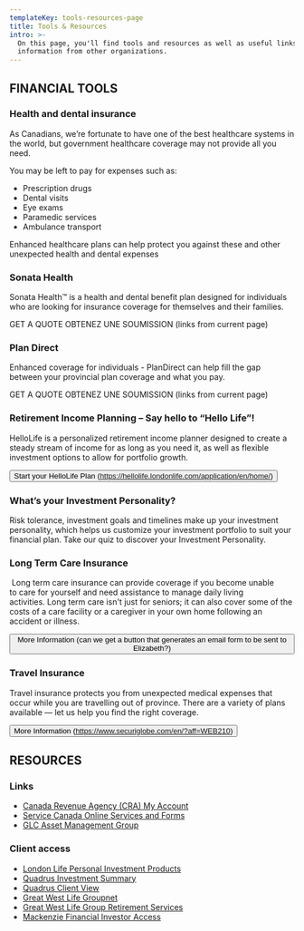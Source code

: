 ```yaml
---
templateKey: tools-resources-page
title: Tools & Resources
intro: >-
  On this page, you'll find tools and resources as well as useful links to
  information from other organizations.
---
```

## FINANCIAL TOOLS

### Health and dental insurance

As Canadians, we’re fortunate to have one of the best healthcare systems in the world, but government healthcare coverage may not provide all you need.

You may be left to pay for expenses such as:

* Prescription drugs
* Dental visits
* Eye exams
* Paramedic services
* Ambulance transport

Enhanced healthcare plans can help protect you against these and other unexpected health and dental expenses

### Sonata Health
Sonata Health™ is a health and dental benefit plan designed for individuals who are looking for insurance coverage for themselves and their families.

GET A QUOTE	OBTENEZ UNE SOUMISSION (links from current page)

### Plan Direct
Enhanced coverage for individuals - PlanDirect can help fill the gap between your provincial plan coverage and what you pay.

GET A QUOTE	OBTENEZ UNE SOUMISSION (links from current page)

### Retirement Income Planning – Say hello to “Hello Life”! 
HelloLife is a personalized retirement income planner designed to create a steady stream of income for as long as you need it, as well as flexible investment options to allow for portfolio growth. 

<button> Start your HelloLife Plan (https://hellolife.londonlife.com/application/en/home/) </button>

### What’s your Investment Personality?
Risk tolerance, investment goals and timelines make up your investment personality, which helps us customize your investment portfolio to suit your financial plan. Take our quiz to discover your Investment Personality.

### Long Term Care Insurance
 Long term care insurance can provide coverage if you become unable to care for yourself and need assistance to manage daily living activities. Long term care isn't just for seniors; it can also cover some of the costs of a care facility or a caregiver in your own home following an accident or illness. 

<button> More Information (can we get a button that generates an email form to be sent to Elizabeth?) </button>

### Travel Insurance

Travel insurance protects you from unexpected medical expenses that occur while you are travelling out of province. There are a variety of plans available — let us help you find the right coverage.

<button> More Information (https://www.securiglobe.com/en/?aff=WEB210) </button>

## RESOURCES

### Links

* [Canada Revenue Agency (CRA) My
  Account](http://www.cra-arc.gc.ca/esrvc-srvce/tx/ndvdls/myccnt/menu-eng.html)
* [Service Canada Online Services and
  Forms](http://www.servicecanada.gc.ca/eng/online/index.shtml)
* [GLC Asset Management
  Group](http://glc-amgroup.com/04-00_Individual_investors.html)

### Client access

* [London Life Personal Investment
  Products](https://iiipclient.londonlife.com/selfcare/IiipClientSiteLoginSelfCare/)
* [Quadrus Investment
  Summary](https://www.investments.quadrus.londonlife.com/iconnect/u/login.page)
* [Quadrus Client
  View](https://www.quadrusinvestments.com/uiw/Login.html?cppt=0&&)
* [Great West Life
  Groupnet](https://groupnet.greatwestlife.com/public/signin/login.public?brand=pm)
* [Great West Life Group Retirement
  Services](https://ssl.grsaccess.com/information/english/logon/english_login.asp)
* [Mackenzie Financial Investor
  Access](https://access.mackenziefinancial.com/investor/en/logon.do)
